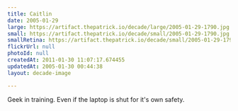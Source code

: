 ```yaml
---
title: Caitlin
date: 2005-01-29
large: https://artifact.thepatrick.io/decade/large/2005-01-29-1790.jpg
small: https://artifact.thepatrick.io/decade/small/2005-01-29-1790.jpg
smallRetina: https://artifact.thepatrick.io/decade/small/2005-01-29-1790@2x.jpg
flickrUrl: null
photoId: null
createdAt: 2011-01-30 11:07:17.674455
updatedAt: 2005-01-30 00:44:38
layout: decade-image

---
```

Geek in training. Even if the laptop is shut for it's own safety.

